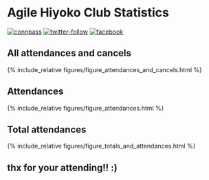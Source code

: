 # Agile Hiyoko Club Statistics
[![connpass](https://img.shields.io/badge/connpass-agile--hiyoko--club.connpass.com-red)](https://agile-hiyoko-club.connpass.com/)
[![twitter-follow](https://img.shields.io/twitter/follow/AgileHiyoko?color=1DA1F2&logo=twitter&style=popout)](https://twitter.com/intent/follow?screen_name=AgileHiyoko)
[![facebook](https://img.shields.io/badge/facebook-agile--hiyoko--club-%234267B2)](https://www.facebook.com/groups/1462866470644181)


## All attendances and cancels
{% include_relative figures/figure_attendances_and_cancels.html %}

## Attendances
{% include_relative figures/figure_attendances.html %}

## Total attendances
{% include_relative figures/figure_totals_and_attendances.html %}

## thx for your attending!! :)
